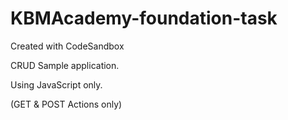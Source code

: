 # KBMAcademy-foundation-task
Created with CodeSandbox


CRUD Sample application.

Using JavaScript only.

(GET & POST Actions only)
